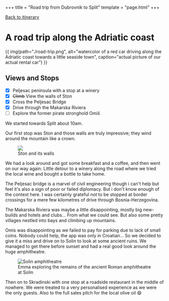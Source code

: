 +++
title = "Road trip from Dubrovnik to Split"
template = "page.html"
+++

[Back to itinerary](../)

# A road trip along the Adriatic coast

{{ img(path="./road-trip.png",
       alt="watercolor of a red car driving along the Adriatic coast towards a little seaside town",
       caption="actual picture of our actual rental car") }}

## Views and Stops

- [x] Peljesac peninsula with a stop at a winery
- [x] ~~Climb~~ View the walls of Ston
- [x] Cross the Peljesac Bridge
- [x] Drive through the Makarska Riviera
- [ ] Explore the former pirate stronghold Omiš

We started towards Split about 10am.

Our first stop was Ston and those walls are truly impressive; they wind around the mountain like a crown.

<figure>
  <img src="https://www.dropbox.com/scl/fi/povy1ngyf7m2lkceha7q4/2025-10-07-12.21.08.jpg?rlkey=6dz2kgx4rjoowah1b0ve08nw2&st=li65pw77&raw=1" Ston town with the walls in the background" />
  <figcaption>Ston and its walls</figcaption>
</figure>

We had a look around and got some breakfast and a coffee, and then went on our way again. Little detour to a winery along the road where we tried the local wine and bought a bottle to take home. 

The Peljesac bridge is a marvel of civil engineering though i can't help but feel it's also a sign of poor or failed diplomacy. But i don't know enough of the context here. I was certainly grateful not to be stopped at border crossings for a mere few kilometres of drive through Bosnia-Herzegovina.

The Makarska Riviera was maybe a little disappointing, mostly big new-builds and hotels and clubs... From what we could see. But also some pretty villages nestled into bays and climbing up mountains. 

Omis was disappointing as we failed to pay for parking due to lack of small coins. Nobody could help,  the app was only in Croatian... So we decided to give it a miss and drive on to Solin to look at some ancient ruins. We managed to get there before sunset and had a real good look around the huge amphitheatre. 

<figure>
  <img src="https://www.dropbox.com/scl/fi/030wt3vzc6kml6v8g3ane/2025-10-07-17.16.24.jpg?rlkey=zc23k08mt6pejdbvcwpto070o&st=v3ebtpyf&raw=1" alt="Solin amphitheatre" />
  <figcaption>Emma exploring the remains of the ancient Roman amphitheatre at Solin</figcaption>
</figure>

Then on to Skradinski with one stop at a roadside restaurant in the middle of nowhere. We were treated to a very personalised experience as we were the only guests. Also to the full sales pitch for the local olive oil 😄